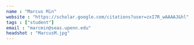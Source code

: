 ```yaml
---
name : "Marcus Min"
website : "https://scholar.google.com/citations?user=zxI7R_wAAAAJ&hl"
tags : ["student"]
email : "marcmin@seas.upenn.edu"
headshot : "MarcusM.jpg"
---
```

